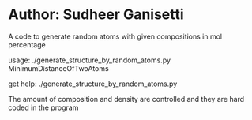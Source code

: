 # Author: Sudheer Ganisetti

A code to generate random atoms with given compositions in mol percentage

usage: ./generate_structure_by_random_atoms.py  MinimumDistanceOfTwoAtoms

get help: ./generate_structure_by_random_atoms.py

The amount of composition and density are controlled and they are hard coded in the program

